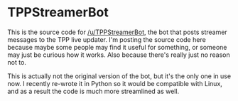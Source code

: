 # TPPStreamerBot
This is the source code for [/u/TPPStreamerBot](http://reddit.com/u/TPPStreamerBot), the bot that posts streamer messages to the TPP live updater. I'm posting the source code here because maybe some people may find it useful for something, or someone may just be curious how it works. Also because there's really just no reason not to.

This is actually not the original version of the bot, but it's the only one in use now. I recently re-wrote it in Python so it would be compatible with Linux, and as a result the code is much more streamlined as well.
